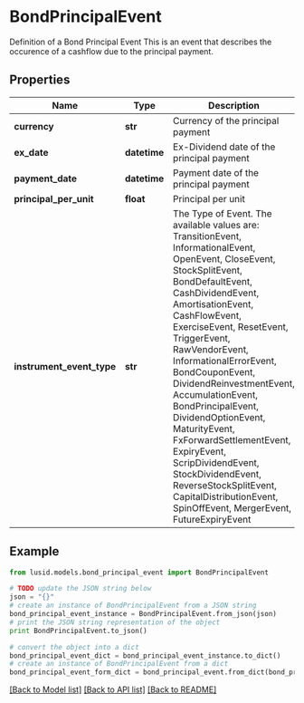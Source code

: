 # BondPrincipalEvent

Definition of a Bond Principal Event  This is an event that describes the occurence of a cashflow due to the principal payment.

## Properties
Name | Type | Description | Notes
------------ | ------------- | ------------- | -------------
**currency** | **str** | Currency of the principal payment | 
**ex_date** | **datetime** | Ex-Dividend date of the principal payment | 
**payment_date** | **datetime** | Payment date of the principal payment | 
**principal_per_unit** | **float** | Principal per unit | 
**instrument_event_type** | **str** | The Type of Event. The available values are: TransitionEvent, InformationalEvent, OpenEvent, CloseEvent, StockSplitEvent, BondDefaultEvent, CashDividendEvent, AmortisationEvent, CashFlowEvent, ExerciseEvent, ResetEvent, TriggerEvent, RawVendorEvent, InformationalErrorEvent, BondCouponEvent, DividendReinvestmentEvent, AccumulationEvent, BondPrincipalEvent, DividendOptionEvent, MaturityEvent, FxForwardSettlementEvent, ExpiryEvent, ScripDividendEvent, StockDividendEvent, ReverseStockSplitEvent, CapitalDistributionEvent, SpinOffEvent, MergerEvent, FutureExpiryEvent | 

## Example

```python
from lusid.models.bond_principal_event import BondPrincipalEvent

# TODO update the JSON string below
json = "{}"
# create an instance of BondPrincipalEvent from a JSON string
bond_principal_event_instance = BondPrincipalEvent.from_json(json)
# print the JSON string representation of the object
print BondPrincipalEvent.to_json()

# convert the object into a dict
bond_principal_event_dict = bond_principal_event_instance.to_dict()
# create an instance of BondPrincipalEvent from a dict
bond_principal_event_form_dict = bond_principal_event.from_dict(bond_principal_event_dict)
```
[[Back to Model list]](../README.md#documentation-for-models) [[Back to API list]](../README.md#documentation-for-api-endpoints) [[Back to README]](../README.md)


